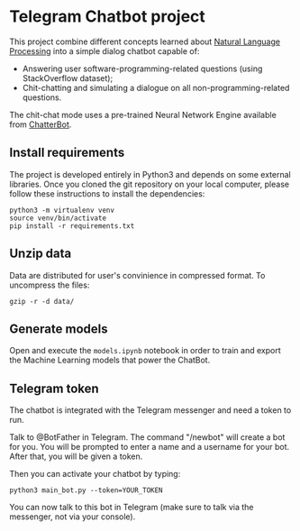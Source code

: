 # Telegram Chatbot project

This project combine different concepts learned about [Natural Language Processing](https://www.coursera.org/learn/language-processing) into a simple dialog chatbot capable of:

* Answering user software-programming-related questions (using StackOverflow dataset);
* Chit-chatting and simulating a dialogue on all non-programming-related questions.

The chit-chat mode uses a pre-trained Neural Network Engine available from [ChatterBot](https://chatterbot.readthedocs.io/en/stable/).

## Install requirements

The project is developed entirely in Python3 and depends on some external libraries. Once you cloned the git repository on your local computer, please follow these instructions to install the dependencies:

```
python3 -m virtualenv venv
source venv/bin/activate
pip install -r requirements.txt
```
## Unzip data
Data are distributed for user's convinience in compressed format. To uncompress the files:

```
gzip -r -d data/
```
## Generate models
Open and execute the `models.ipynb` notebook in order to train and export the Machine Learning models that power the ChatBot.

## Telegram token

The chatbot is integrated with the Telegram messenger and need a token to run.

Talk to @BotFather in Telegram. The command "/newbot" will create a bot for you. You will be prompted to enter a name and a username for your bot. After that, you will be given a token.

Then you can activate your chatbot by typing:

```
python3 main_bot.py --token=YOUR_TOKEN
```

You can now talk to this bot in Telegram (make sure to talk via the messenger, not via your console).